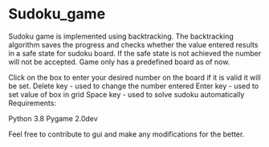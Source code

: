 # Sudoku_game

Sudoku game is implemented using backtracking. The backtracking algorithm saves the progress and checks whether the value entered results in a safe state for sudoku board.
If the safe state is not achieved the number will not be accepted. Game only has a predefined board as of now.


Click on the box to enter your desired number on the board if it is valid it will be set.
Delete key - used to change the number entered
Enter key - used to set value of box in grid
Space key - used to solve sudoku automatically
Requirements:

Python 3.8
Pygame 2.0dev

Feel free to contribute to gui and make any modifications for the better.
